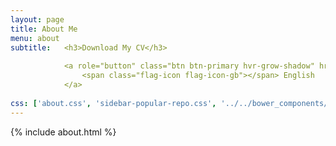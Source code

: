 ```yaml
---
layout: page
title: About Me
menu: about
subtitle:   <h3>Download My CV</h3>
  
            <a role="button" class="btn btn-primary hvr-grow-shadow" href="/assets/files/Rahul-Kumar.pdf" target="_blanks">
                <span class="flag-icon flag-icon-gb"></span> English
            </a>
                            
css: ['about.css', 'sidebar-popular-repo.css', '../../bower_components/flag-icon-css/css/flag-icon.min.css']
---
```


{% include about.html %}
